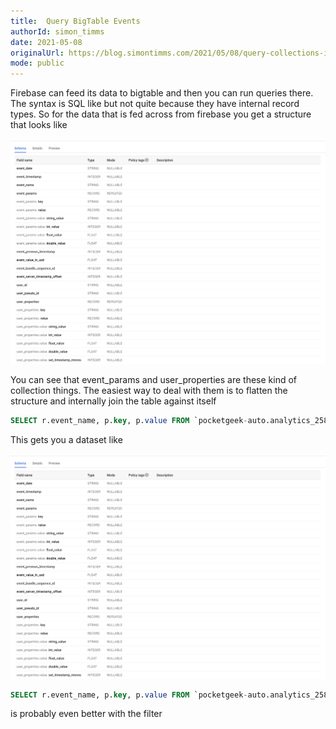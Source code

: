 ```yaml
---
title:  Query BigTable Events
authorId: simon_timms
date: 2021-05-08
originalUrl: https://blog.simontimms.com/2021/05/08/query-collections-in-big-table.md
mode: public
---
```




Firebase can feed its data to bigtable and then you can run queries there. The syntax is SQL like but not quite because they have internal record types. So for the data that is fed across from firebase you get a structure that looks like 

![](/images/2021-03-05-query-collections-in-big-table.md/2021-03-05-10-39-05.png)

You can see that event_params and user_properties are these kind of collection things. The easiest way to deal with them is to flatten the structure and internally join the table against itself

```sql
SELECT r.event_name, p.key, p.value FROM `pocketgeek-auto.analytics_258213689.events_intraday_20210305` r cross join unnest(r.event_params) as p where key = 'DealerName'
```

This gets you a dataset like 

![](/images/2021-03-05-query-collections-in-big-table.md/2021-03-05-10-39-05.png)

```SQL
SELECT r.event_name, p.key, p.value FROM `pocketgeek-auto.analytics_258213689.events_intraday_20210305` r cross join unnest(r.event_params) as p where key = 'DealerName' and p.value.string_value <> 'none'
```
is probably even better with the filter
